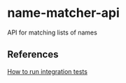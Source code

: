 # name-matcher-api
API for matching lists of names

## References

[How to run integration tests](https://www.petrikainulainen.net/programming/maven/integration-testing-with-maven/)

